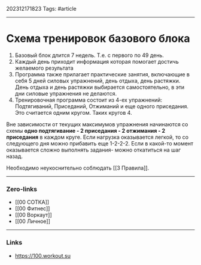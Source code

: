 202312171823
Tags: #article 

---
# Схема тренировок базового блока

1. Базовый блок длится 7 недель. Т.е. с первого по 49 день.
2. Каждый день приходит информация которая помогает достичь желаемого результата
3. Программа также прилагает практические занятия, включающие в себя 5 дней силовых упражнений, день отдыха, день растяжки. День отдыха и день растяжки выбирается самостоятельно, в эти дни силовые упражнения не делаются.
4. Тренировочная программа состоит из 4-ех упражнений: Подтягиваний, Приседаний, Отжиманий и еще одного приседания. Это считается одним кругом. Таких кругов 4.

Вне зависимости от текущих максимумов упражнения начинаются со схемы **одно подтягивание - 2 приседания - 2 отжимания - 2 приседания** в каждом круге. Если нагрузка оказывается легкой, то со следующего дня можно прибавить еще 1-2-2-2. Если в какой-то момент оказывается сложно выполнять задания- можно откатиться на шаг назад.

Необходимо неукоснительно соблюдать [[3 Правила]].

---
### Zero-links

- [[00 СОТКА]]
- [[00 Фитнес]]
- [[00 Воркаут]]
- [[00 Личное]]

---
### Links
- https://100.workout.su